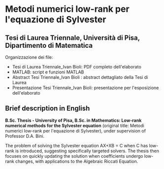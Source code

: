 # Metodi numerici low-rank per l'equazione di Sylvester
## Tesi di Laurea Triennale, Università di Pisa, Dipartimento di Matematica
Organizzazione dei file:
  - Tesi di Laurea Triennale_Ivan Bioli: PDF completo dell'elaborato
  - MATLAB: script e funzioni MATLAB
  - Abstract Tesi Triennale_Ivan Bioli : abstract dettagliato della Tesi di Laurea
  - Presentazione Tesi Triennale_Ivan Bioli: presentazione per l'esposizione dell'elaborato

## Brief description in English
**B.Sc. Thesis - University of Pisa, B.Sc. in Mathematics: Low-rank numerical methods for the Sylvester equation** (original title: Metodi numerici low-rank per l'equazione di Sylvester), under supervision of Professor D.A. Bini.

The problem of solving the Sylvester equation AX+XB = C when C has low-rank is introduced, suggesting specifically targeted solvers. The thesis then focuses on quickly updating the solution when coefficients undergo low-rank changes, with applications to the Algebraic Riccati Equation.
